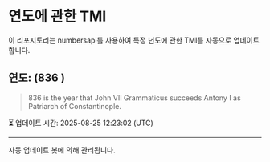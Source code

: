 
# 연도에 관한 TMI

이 리포지토리는 numbersapi를 사용하여 특정 년도에 관한 TMI를 자동으로 업데이트합니다.

## 연도: (836 )
> 836 is the year that John VII Grammaticus succeeds Antony I as Patriarch of Constantinople.

⏳ 업데이트 시간: 2025-08-25 12:23:02 (UTC)

---
자동 업데이트 봇에 의해 관리됩니다.
